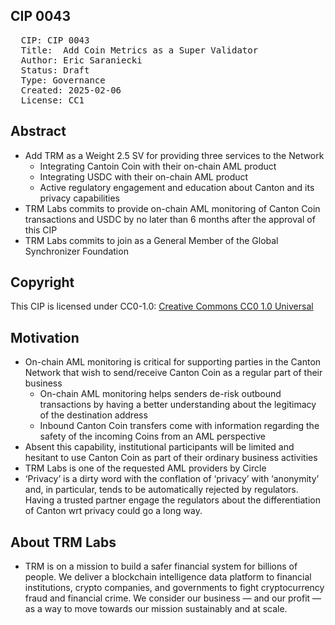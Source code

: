 ## CIP 0043

<pre>
  CIP: CIP 0043
  Title:  Add Coin Metrics as a Super Validator 
  Author: Eric Saraniecki <eric@digitalasset.com>
  Status: Draft 
  Type: Governance 
  Created: 2025-02-06
  License: CC1
</pre>

## Abstract

* Add TRM as a Weight 2.5 SV for providing three services to the Network
  * Integrating Cantoin Coin with their on-chain AML product 
  * Integrating USDC with their on-chain AML product 
  * Active regulatory engagement and education about Canton and its privacy capabilities 
* TRM Labs commits to provide on-chain AML monitoring of Canton Coin transactions and USDC by no later than 6 months after the approval of this CIP 
* TRM Labs commits to join as a General Member of the Global Synchronizer Foundation 

## Copyright

This CIP is licensed under CC0-1.0: [Creative Commons CC0 1.0 Universal](https://creativecommons.org/publicdomain/zero/1.0/)


## Motivation

* On-chain AML monitoring is critical for supporting parties in the Canton Network that wish to send/receive Canton Coin as a regular part of their business 
  * On-chain AML monitoring helps senders de-risk outbound transactions by having a better understanding about the legitimacy of the destination address 
  * Inbound Canton Coin transfers come with information regarding the safety of the incoming Coins from an AML perspective 
* Absent this capability, institutional participants will be limited and hesitant to use Canton Coin as part of their ordinary business activities 
* TRM Labs is one of the requested AML providers by Circle
* ‘Privacy’ is a dirty word with the conflation of ‘privacy’ with ‘anonymity’ and, in particular, tends to be automatically rejected by regulators. Having a trusted partner engage the regulators about the differentiation of Canton wrt privacy could go a long way. 


## About TRM Labs

* TRM is on a mission to build a safer financial system for billions of people. We deliver a blockchain intelligence data platform to financial institutions, crypto companies, and governments to fight cryptocurrency fraud and financial crime. We consider our business — and our profit — as a way to move towards our mission sustainably and at scale.
